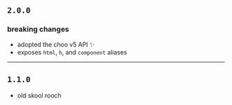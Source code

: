 ## `2.0.0`
### breaking changes
- adopted the choo v5 API ✨
- exposes `html`, `h`, and `component` aliases

---

## `1.1.0`
- old skool rooch
